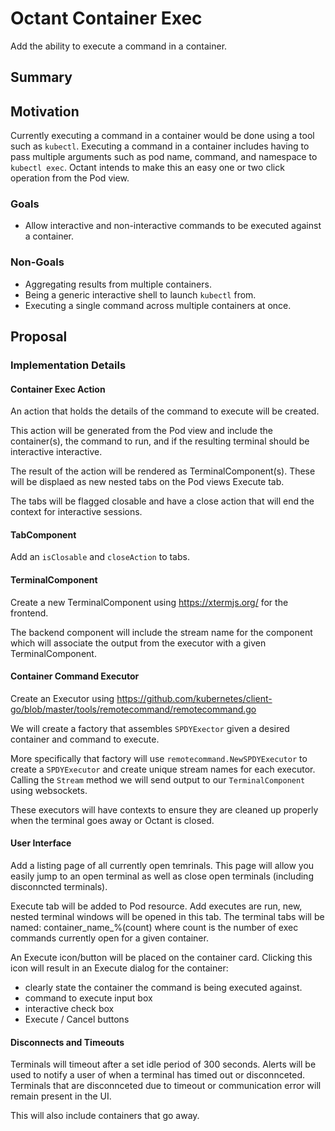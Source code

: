 # Octant Container Exec

Add the ability to execute a command in a container.

## Summary

## Motivation

Currently executing a command in a container would be done using a tool such as `kubectl`. Executing a command in a container includes having to pass multiple arguments such as pod name, command, and namespace to `kubectl exec`. Octant intends to make this an easy one or two click operation from the Pod view.

### Goals
 - Allow interactive and non-interactive commands to be executed against a container.

### Non-Goals
 - Aggregating results from multiple containers.
 - Being a generic interactive shell to launch `kubectl` from.
 - Executing a single command across multiple containers at once.

## Proposal

### Implementation Details

#### Container Exec Action

An action that holds the details of the command to execute will be created.

This action will be generated from the Pod view and include the container(s), the command to run, and if the resulting terminal should be interactive interactive.

The result of the action will be rendered as TerminalComponent(s). These will be displaed as new nested tabs on the Pod views Execute tab.

The tabs will be flagged closable and have a close action that will end the context for interactive sessions.

#### TabComponent

Add an `isClosable` and `closeAction` to tabs.

#### TerminalComponent

Create a new TerminalComponent using https://xtermjs.org/ for the frontend.

The backend component will include the stream name for the component which will associate the output from the executor with a given TerminalComponent.

#### Container Command Executor

Create an Executor using https://github.com/kubernetes/client-go/blob/master/tools/remotecommand/remotecommand.go

We will create a factory that assembles `SPDYExector` given a desired container and command to execute.

More specifically that factory will use `remotecommand.NewSPDYExecutor` to create a `SPDYExecutor` and create unique stream names for each executor. Calling the `Stream` method we will send output to our `TerminalComponent` using websockets.

These executors will have contexts to ensure they are cleaned up properly when the terminal goes away or Octant is closed.

#### User Interface

Add a listing page of all currently open temrinals. This page will allow you easily jump to an open terminal as well as close open terminals (including disconncted terminals).

Execute tab will be added to Pod resource. Add executes are run, new, nested terminal windows will be opened in this tab.
The terminal tabs will be named: container_name_%(count) where count is the number of exec commands currently open for a given container.

An Execute icon/button will be placed on the container card. Clicking this icon will result in an Execute dialog for the container:

   - clearly state the container the command is being executed against.
   - command to execute input box
   - interactive check box
   - Execute / Cancel buttons


#### Disconnects and Timeouts

Terminals will timeout after a set idle period of 300 seconds. Alerts will be used to notify a user of when a terminal has timed out or disconnceted. Terminals that are disconnceted due to timeout or communication error will remain present in the UI.

This will also include containers that go away.
